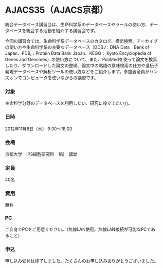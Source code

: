 # AJACS35（AJACS京都）
統合データベース講習会は、生命科学系のデータベースやツールの使い方、データベースを統合する活動を紹介する講習会です。

今回の講習会では、生命科学系データベースのカタログ、横断検索、アーカイブの使い方や生命科学系の主要なデータベース（DDBJ：DNA Data　Bank of Japan、PDBj：Protein Data Bank Japan、KEGG： Kyoto Encyclopedia of Genes and Genomes）の使い方について、また、PubMedを使って論文を検索したり、ダウンロードした論文の整理、論文中の略語の意味検索の仕方や遺伝子発現データベースや解析ツールの使い方などをご紹介します。参加者全員がハンズオンでコンピュータを使いながらの講習です。

### 対象
生命科学分野のデータベースを利用したい、研究に役立てたい方。
### 日時
2012年11月8日（木） 9:00～18:00
### 会場
京都大学　iPS細胞研究所　1階　講堂
### 定員
40名
### 費用
無料
### PC
ご自身でPCをご用意ください。（無線LAN使用。無線LAN接続が可能なPCであること）
### 申込
申し込み受付は終了しました。たくさんのお申し込みありがとうございました。
